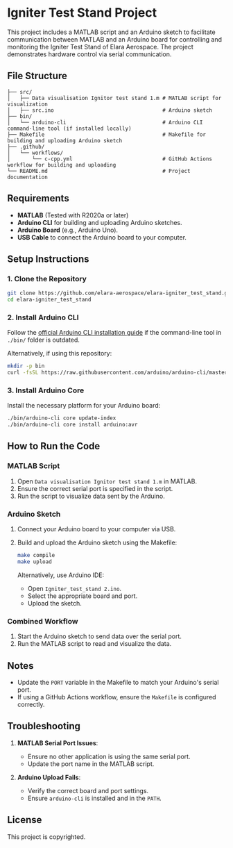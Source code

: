 # Igniter Test Stand Project

This project includes a MATLAB script and an Arduino sketch to facilitate communication between MATLAB and an Arduino board for controlling and monitoring the Igniter Test Stand of Elara Aerospace. The project demonstrates hardware control via serial communication.

## File Structure

```
├── src/
│   ├── Data visualisation Ignitor test stand 1.m # MATLAB script for visualization
│   ├── src.ino                                   # Arduino sketch
├── bin/
│   └── arduino-cli                               # Arduino CLI command-line tool (if installed locally)
├── Makefile                                      # Makefile for building and uploading Arduino sketch
├── .github/
│   └── workflows/
│       └── c-cpp.yml                             # GitHub Actions workflow for building and uploading
└── README.md                                     # Project documentation
```

## Requirements

- **MATLAB** (Tested with R2020a or later)
- **Arduino CLI** for building and uploading Arduino sketches.
- **Arduino Board** (e.g., Arduino Uno).
- **USB Cable** to connect the Arduino board to your computer.

## Setup Instructions

### 1. Clone the Repository

```bash
git clone https://github.com/elara-aerospace/elara-igniter_test_stand.git
cd elara-igniter_test_stand
```

### 2. Install Arduino CLI

Follow the [official Arduino CLI installation guide](https://arduino.github.io/arduino-cli/0.32/installation/) if the command-line tool in `./bin/` folder is outdated.

Alternatively, if using this repository:
```bash
mkdir -p bin
curl -fsSL https://raw.githubusercontent.com/arduino/arduino-cli/master/install.sh | sh -s -- --dest bin
```

### 3. Install Arduino Core

Install the necessary platform for your Arduino board:
```bash
./bin/arduino-cli core update-index
./bin/arduino-cli core install arduino:avr
```

## How to Run the Code

### MATLAB Script

1. Open `Data visualisation Ignitor test stand 1.m` in MATLAB.
2. Ensure the correct serial port is specified in the script.
3. Run the script to visualize data sent by the Arduino.

### Arduino Sketch

1. Connect your Arduino board to your computer via USB.
2. Build and upload the Arduino sketch using the Makefile:
   ```bash
   make compile
   make upload
   ```

   Alternatively, use Arduino IDE:
   - Open `Igniter_test_stand 2.ino`.
   - Select the appropriate board and port.
   - Upload the sketch.

### Combined Workflow

1. Start the Arduino sketch to send data over the serial port.
2. Run the MATLAB script to read and visualize the data.

## Notes

- Update the `PORT` variable in the Makefile to match your Arduino's serial port.
- If using a GitHub Actions workflow, ensure the `Makefile` is configured correctly.


## Troubleshooting

1. **MATLAB Serial Port Issues**:
   - Ensure no other application is using the same serial port.
   - Update the port name in the MATLAB script.

2. **Arduino Upload Fails**:
   - Verify the correct board and port settings.
   - Ensure `arduino-cli` is installed and in the `PATH`.

## License

This project is copyrighted.

